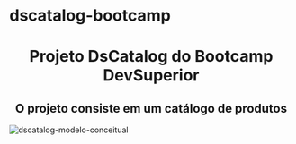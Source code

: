 # dscatalog-bootcamp

<h1 align="center">Projeto DsCatalog do Bootcamp DevSuperior</h1>
<h2  align="center">O projeto consiste em um catálogo de produtos</h2>


![dscatalog-modelo-conceitual](https://user-images.githubusercontent.com/74937912/117170054-0b3f4300-ada0-11eb-9578-a09322976a20.jpg)

